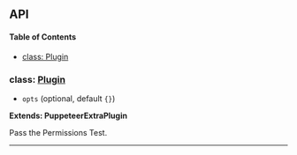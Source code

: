 ## API

<!-- Generated by documentation.js. Update this documentation by updating the source code. -->

#### Table of Contents

- [class: Plugin](#class-plugin)

### class: [Plugin](https://github.com/berstend/puppeteer-extra/blob/0f58277d6f874c9508735245fc961c5ee878fd64/packages/puppeteer-extra-plugin-stealth/evasions/navigator.permissions/index.js#L11-L44)

- `opts` (optional, default `{}`)

**Extends: PuppeteerExtraPlugin**

Pass the Permissions Test.

---
